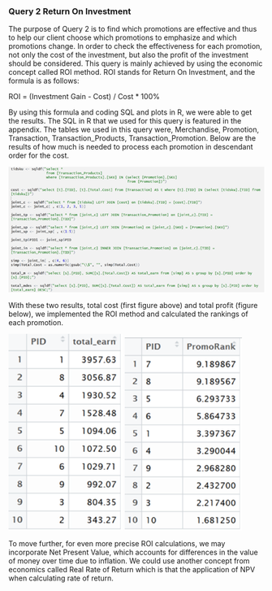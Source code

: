 ### Query 2 Return On Investment
The purpose of Query 2 is to find which promotions are effective and thus to help our client choose which promotions to emphasize and which promotions change. In order to check the effectiveness for each promotion, not only the cost of the investment, but also the profit of the investment should be considered. This query is mainly achieved by using the economic concept called ROI method. ROI stands for Return On Investment, and the formula is as follows:

ROI = (Investment Gain - Cost) / Cost * 100% 

By using this formula and coding SQL and plots in R, we were able to get the results. The SQL in R that we used for this query is featured in the appendix.
The tables we used in this query were, Merchandise, Promotion, Transaction, Transaction_Products, Transaction_Promotion. Below are the results of how much is needed to process each promotion in descendant order for the cost.

![](../SQL_Queries/graphs/23.png)

With these two results, total cost (first figure above) and total profit (figure below), we implemented the ROI method and calculated the rankings of each promotion.   

![](../SQL_Queries/graphs/21.png)
![](../SQL_Queries/graphs/22.png)

To move further, for even more precise ROI calculations, we may incorporate Net Present Value, which accounts for differences in the value of money over time due to inflation. We could use another concept from economics called Real Rate of Return which is that the application of NPV when calculating rate of return.

